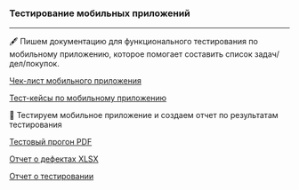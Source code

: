 ### Тестирование мобильных приложений

---

<ya-tr-span data-index="277-0" data-translated="true" data-source-lang="en" data-target-lang="ru" data-value="🖋️" data-translation="🖋️" data-ch="0" data-type="trSpan" style="visibility: inherit !important;" data-selected="true">🖋️</ya-tr-span> Пишем документацию для функционального тестирования по мобильному приложению, которое помогает составить список задач/дел/покупок.

[Чек-лист мобильного приложения](https://docs.google.com/spreadsheets/d/18niVsFGjhX7QTA62LT8xevKNRj8G2gBpwQEaWev-5ts/edit?usp=sharing)

[Тест-кейсы по мобильному приложению](https://drive.google.com/file/d/1sehNU2JdMUMz6tvlHX96SFFkpuUvkQy0/view?usp=sharing)

<ya-tr-span data-index="285-0" data-translated="true" data-source-lang="en" data-target-lang="ru" data-value="📝" data-translation="📝" data-ch="0" data-type="trSpan" style="visibility: inherit !important;" data-selected="true">📝</ya-tr-span>  Тестируем мобильное приложение и создаем отчет по результатам тестирования

[Тестовый прогон PDF](https://drive.google.com/file/d/1d1dH4wk_8wL4hA9q-lyFdwNvkAJxBDej/view?usp=sharing)

[Отчет о дефектах XLSX](https://docs.google.com/spreadsheets/d/1cGstWm8oQYmpL53h_27ZooLq1yeYOPTR/edit?usp=sharing&ouid=115671786412574044896&rtpof=true&sd=true)

[Отчет о тестировании](https://drive.google.com/file/d/15d4dYbWRwlRnN76V0WtKRn0xEU0F4_rc/view?usp=sharing)

